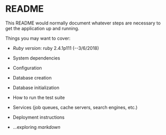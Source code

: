 # README

This README would normally document whatever steps are necessary to get the
application up and running.

Things you may want to cover:

* _Ruby version_: ruby 2.4.1p111 (--3/6/2018)

* System dependencies

* Configuration

* Database creation

* Database initialization

* How to run the test suite

* Services (job queues, cache servers, search engines, etc.)

* Deployment instructions

* ...exploring _markdown_
